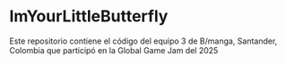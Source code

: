 # ImYourLittleButterfly
Este repositorio contiene el código del equipo 3 de B/manga, Santander, Colombia que participó en la Global Game Jam del 2025
